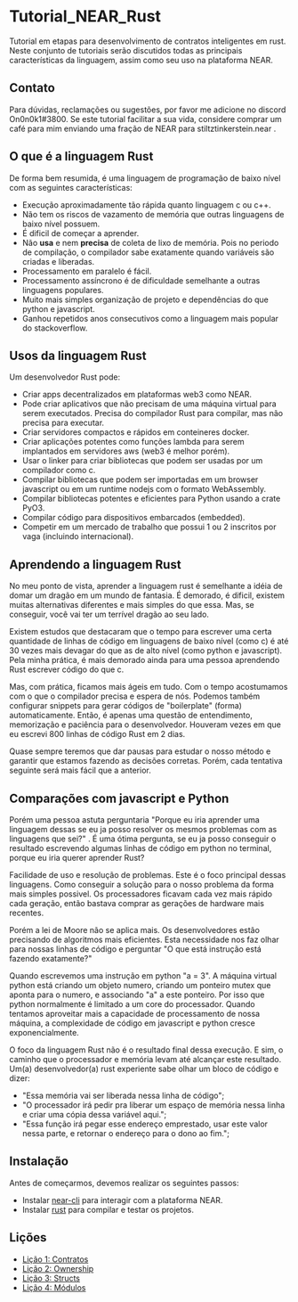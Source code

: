 # Tutorial_NEAR_Rust

Tutorial em etapas para desenvolvimento de contratos inteligentes em rust. Neste conjunto de tutoriais serão discutidos todas as principais características da linguagem, assim como seu uso na plataforma NEAR.

## Contato

Para dúvidas, reclamações ou sugestões, por favor me adicione no discord On0n0k1#3800. Se este tutorial facilitar a sua vida, considere comprar um café para mim enviando uma fração de NEAR para stiltztinkerstein.near .

## O que é a linguagem Rust

De forma bem resumida, é uma linguagem de programação de baixo nível com as seguintes características:

 - Execução aproximadamente tão rápida quanto linguagem c ou c++.
 - Não tem os riscos de vazamento de memória que outras linguagens de baixo nível possuem.
 - É dificil de começar a aprender.
 - Não **usa** e nem **precisa** de coleta de lixo de memória. Pois no periodo de compilação, o compilador sabe exatamente quando variáveis são criadas e liberadas.
 - Processamento em paralelo é fácil.
 - Processamento assíncrono é de dificuldade semelhante a outras linguagens populares.
 - Muito mais simples organização de projeto e dependências do que python e javascript.
 - Ganhou repetidos anos consecutivos como a linguagem mais popular do stackoverflow.

## Usos da linguagem Rust

Um desenvolvedor Rust pode:

 - Criar apps decentralizados em plataformas web3 como NEAR.
 - Pode criar aplicativos que não precisam de uma máquina virtual para serem executados. Precisa do compilador Rust para compilar, mas não precisa para executar.
 - Criar servidores compactos e rápidos em conteineres docker.
 - Criar aplicações potentes como funções lambda para serem implantados em servidores aws (web3 é melhor porém).
 - Usar o linker para criar bibliotecas que podem ser usadas por um compilador como c.
 - Compilar bibliotecas que podem ser importadas em um browser javascript ou em um runtime nodejs com o formato WebAssembly.
 - Compilar bibliotecas potentes e eficientes para Python usando a crate PyO3.
 - Compilar código para dispositivos embarcados (embedded).
 - Competir em um mercado de trabalho que possui 1 ou 2 inscritos por vaga (incluindo internacional).

## Aprendendo a linguagem Rust

No meu ponto de vista, aprender a linguagem rust é semelhante a idéia de domar um dragão em um mundo de fantasia. É demorado, é dificil, existem muitas alternativas diferentes e mais simples do que essa. Mas, se conseguir, você vai ter um terrível dragão ao seu lado.

Existem estudos que destacaram que o tempo para escrever uma certa quantidade de linhas de código em linguagens de baixo nível (como c) é até 30 vezes mais devagar do que as de alto nível (como python e javascript). Pela minha prática, é mais demorado ainda para uma pessoa aprendendo Rust escrever código do que c. 

Mas, com prática, ficamos mais ágeis em tudo. Com o tempo acostumamos com o que o compilador precisa e espera de nós. Podemos também configurar snippets para gerar códigos de "boilerplate" (forma) automaticamente. Então, é apenas uma questão de entendimento, memorização e paciência para o desenvolvedor. Houveram vezes em que eu escrevi 800 linhas de código Rust em 2 dias.

Quase sempre teremos que dar pausas para estudar o nosso método e garantir que estamos fazendo as decisões corretas. Porém, cada tentativa seguinte será mais fácil que a anterior.

## Comparações com javascript e Python

Porém uma pessoa astuta perguntaria "Porque eu iria aprender uma linguagem dessas se eu ja posso resolver os mesmos problemas com as linguagens que sei?" . É uma ótima pergunta, se eu ja posso conseguir o resultado escrevendo algumas linhas de código em python no terminal, porque eu iria querer aprender Rust?

Facilidade de uso e resolução de problemas. Este é o foco principal dessas linguagens. Como conseguir a solução para o nosso problema da forma mais simples possivel. Os processadores ficavam cada vez mais rápido cada geração, então bastava comprar as gerações de hardware mais recentes.

Porém a lei de Moore não se aplica mais. Os desenvolvedores estão precisando de algoritmos mais eficientes. Esta necessidade nos faz olhar para nossas linhas de código e perguntar "O que está instrução está fazendo exatamente?"

Quando escrevemos uma instrução em python "a = 3". A máquina virtual python está criando um objeto numero, criando um ponteiro mutex que aponta para o numero, e associando "a" a este ponteiro. Por isso que python normalmente é limitado a um core do processador. Quando tentamos aproveitar mais a capacidade de processamento de nossa máquina, a complexidade de código em javascript e python cresce exponencialmente.

O foco da linguagem Rust não é o resultado final dessa execução. E sim, o caminho que o processador e memória levam até alcançar este resultado. Um(a) desenvolvedor(a) rust experiente sabe olhar um bloco de código e dizer:
 - "Essa memória vai ser liberada nessa linha de código";
 - "O processador irá pedir pra liberar um espaço de memória nessa linha e criar uma cópia dessa variável aqui.";
 - "Essa função irá pegar esse endereço emprestado, usar este valor nessa parte, e retornar o endereço para o dono ao fim.";

## Instalação

Antes de começarmos, devemos realizar os seguintes passos:

 - Instalar [near-cli](https://github.com/On0n0k1/Tutorial_NEAR_Rust/blob/main/static/tutorials/nearcli.md) para interagir com a plataforma NEAR.
 - Instalar [rust](https://github.com/On0n0k1/Tutorial_NEAR_Rust/blob/main/static/tutorials/rust.md) para compilar e testar os projetos.

## Lições
 - [Lição 1: Contratos](https://github.com/On0n0k1/Tutorial_NEAR_Rust/tree/main/lesson_1_contract)
 - [Lição 2: Ownership](https://github.com/On0n0k1/Tutorial_NEAR_Rust/tree/main/lesson_2_ownership)
 - [Lição 3: Structs](https://github.com/On0n0k1/Tutorial_NEAR_Rust/tree/main/lesson_3_structs)
 - [Lição 4: Módulos](https://github.com/On0n0k1/Tutorial_NEAR_Rust/tree/main/lesson_4_modules)
